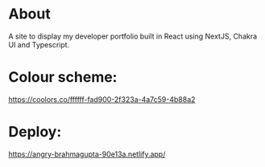 # About

A site to display my developer portfolio built in React using NextJS, Chakra UI and Typescript.

# Colour scheme:

https://coolors.co/ffffff-fad900-2f323a-4a7c59-4b88a2

# Deploy:

https://angry-brahmagupta-90e13a.netlify.app/
